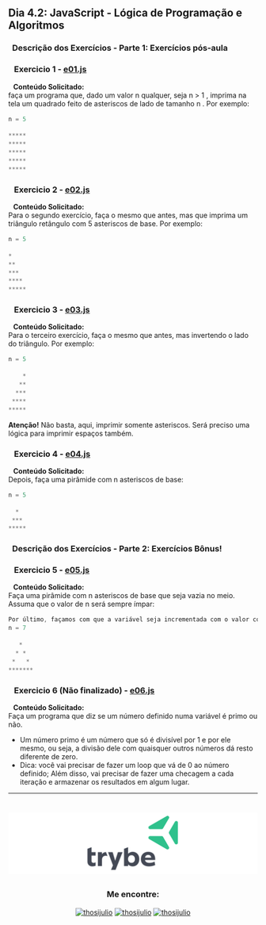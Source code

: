 ## Dia 4.2: JavaScript - Lógica de Programação e Algoritmos

### &nbsp; Descrição dos Exercícios - Parte 1: Exercícios pós-aula

### &nbsp;&nbsp; Exercicio 1 - [e01.js](https://github.com/thosijulio/trybe-exercises/blob/exercises/4.3/1.INTRODUCAO/BLOCO_04/DIA_03/e01.js)
  <b>&nbsp;&nbsp;&nbsp;Conteúdo Solicitado: </b> <br> 
faça um programa que, dado um valor n qualquer, seja n > 1 , imprima na tela um quadrado feito de asteriscos de lado de tamanho n . Por exemplo: <br>

~~~javascript
n = 5

*****
*****
*****
*****
*****
~~~

### &nbsp;&nbsp; Exercicio 2 - [e02.js](https://github.com/thosijulio/trybe-exercises/blob/exercises/4.3/1.INTRODUCAO/BLOCO_04/DIA_03/e02.js)
  <b>&nbsp;&nbsp;&nbsp;Conteúdo Solicitado: </b> <br> 
Para o segundo exercício, faça o mesmo que antes, mas que imprima um triângulo retângulo com 5 asteriscos de base. Por exemplo: <br>

~~~javascript
n = 5

*
**
***
****
*****
~~~

### &nbsp;&nbsp; Exercicio 3 - [e03.js](https://github.com/thosijulio/trybe-exercises/blob/exercises/4.3/1.INTRODUCAO/BLOCO_04/DIA_03/e03.js)
  <b>&nbsp;&nbsp;&nbsp;Conteúdo Solicitado: </b> <br> 
Para o terceiro exercício, faça o mesmo que antes, mas invertendo o lado do triângulo. Por exemplo: <br>

~~~javascript
n = 5

    *
   **
  ***
 ****
*****
~~~

<b>Atenção!</b> Não basta, aqui, imprimir somente asteriscos. Será preciso uma lógica para imprimir espaços também. <br>

### &nbsp;&nbsp; Exercicio 4 - [e04.js](https://github.com/thosijulio/trybe-exercises/blob/exercises/4.3/1.INTRODUCAO/BLOCO_04/DIA_03/e04.js)
  <b>&nbsp;&nbsp;&nbsp;Conteúdo Solicitado: </b> <br> 
Depois, faça uma pirâmide com n asteriscos de base: <br>

~~~javascript
n = 5

  *
 ***
*****
~~~

### &nbsp; Descrição dos Exercícios - Parte 2: Exercícios Bônus!

### &nbsp;&nbsp; Exercicio 5 - [e05.js](https://github.com/thosijulio/trybe-exercises/blob/exercises/4.3/1.INTRODUCAO/BLOCO_04/DIA_03/BONUS/e05.js)
  <b>&nbsp;&nbsp;&nbsp;Conteúdo Solicitado: </b> <br>
Faça uma pirâmide com n asteriscos de base que seja vazia no meio. Assuma que o valor de n será sempre ímpar: <br>

~~~javascript
Por último, façamos com que a variável seja incrementada com o valor correspondente a cada loop;
n = 7

   *
  * *
 *   *
*******
~~~

### &nbsp;&nbsp; Exercicio 6 (Não finalizado) - [e06.js](https://github.com/thosijulio/trybe-exercises/blob/exercises/4.3/1.INTRODUCAO/BLOCO_04/DIA_03/BONUS/e06.js)
  <b>&nbsp;&nbsp;&nbsp;Conteúdo Solicitado: </b> <br>
Faça um programa que diz se um número definido numa variável é primo ou não. <br>
* Um número primo é um número que só é divisível por 1 e por ele mesmo, ou seja, a divisão dele com quaisquer outros números dá resto diferente de zero.
* Dica: você vai precisar de fazer um loop que vá de 0 ao número definido; Além disso, vai precisar de fazer uma checagem a cada iteração e armazenar os resultados em algum lugar.

---

<h1 align="center">
    <img alt="Trybe" src="https://github.com/thosijulio/trybe-projects/blob/main/trybe-logo.png"/>
</h1>
<h3 align=center>Me encontre:</h3>
<p align=center>
<a href="https://www.linkedin.com/in/thosijulio/" target="blank"><img align="center" src="https://cdn.jsdelivr.net/npm/simple-icons@3.0.1/icons/linkedin.svg" alt="thosijulio" height="20" width="20" /></a>
<a href="https://www.github.com/thosijulio/" target="blank"><img align="center" src="https://cdn.jsdelivr.net/npm/simple-icons@3.0.1/icons/github.svg" alt="thosijulio" height="20" width="20" /></a>
<a href="https://www.instagram.com/thosijulio" target="blank"><img align="center" src="https://cdn.jsdelivr.net/npm/simple-icons@3.0.1/icons/instagram.svg" alt="thosijulio" height="20" width="20" /></a>
</p>
